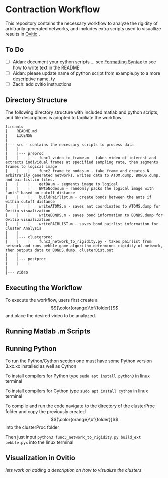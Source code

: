 # Contraction Workflow
This repository contains the necessary workflow to analyze the rigidity of arbitrarily generated networks, and includes extra scripts used to visuallize results in [Ovitio](https://www.ovito.org/) . 

## To Do
- [ ] Aidan: document your cython scripts ... see [Formatting Syntax](https://docs.github.com/en/get-started/writing-on-github/getting-started-with-writing-and-formatting-on-github/basic-writing-and-formatting-syntax) to see how to write text in the README
- [ ] Aidan: please update name of python script from example.py to a more descriptive name, ty
- [ ] Zach: add ovitio instructions

## Directory Structure
The following directory structure with included matlab and python scripts, and file descriptions is adopted to faciliate the workflow.

```
fireants
|    README.md
|    LICENSE
|
|--- src - contains the necessary scripts to process data
|    |
|    |--- preproc
|    |    |    func1_video_to_frame.m - takes video of interest and extracts individual frames at specified sampling rate, then segments frames to logical image 
|    |    |    func2_frame_to_nodes.m - take frame and creates N arbitrarily generated networks, writes data to ATOM.dump, BONDS.dump, and pairlist.in files.
|    |    |    getBW.m - segments image to logical
|    |    |    BWtoNodes.m - randomly packs the logical image with "ants" based on cutoff distance
|    |    |    buildPairlist.m - create bonds between the ants if within cutoff distance
|    |    |    writeATOMS.m - saves ant coordinates to ATOMS.dump for Ovitio visualization
|    |    |    writeBONDS.m - saves bond information to BONDS.dump for Ovitio visualization
|    |    |    writePAIRLIST.m - saves bond pairlist information for Cluster Analysis
|    |
|    |--- clusterproc
|    |    |    func3_network_to_rigidity.py - takes pairlist from network and runs pebble game algorithm determines rigidity of network, then outputs data to BONDS.dump, clusterDist.out
|    |
|    |--- postproc
|    |    |
|    
|--- video

```
## Executing the Workflow
To execute the workflow, users first create a $${\color{orange}\bf{folder}}$$ and place the desired video to be analyzed.

## Running Matlab .m Scripts


## Running Python
   To run the Python/Cython section one must have some Python version 3.xx.xx installed as well as Cython

   To install compilers for Python type `sudo apt install python3` in linux terminal

   To install compilers for Cython type `sudo apt install cython` in linux terminal
   
   To compile and run the code navigate to the directory of the clusterProc folder and copy the previously created $${\color{orange}\bf{folder}}$$ into the clusterProc folder 
   
   Then just input `python3 func3_network_to_rigidity.py build_ext pebble.pyx` into the linux terminal

## Visualization in Ovitio
  *lets work on adding a description on how to visualize the clusters*

